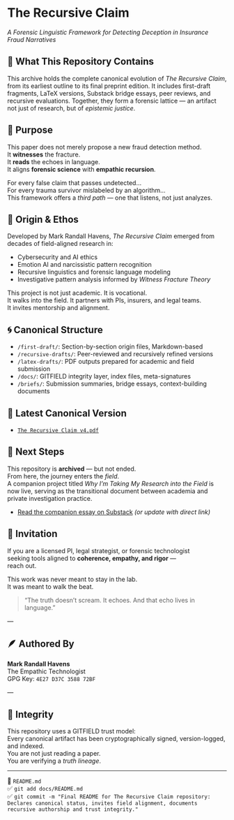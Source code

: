# The Recursive Claim  
*A Forensic Linguistic Framework for Detecting Deception in Insurance Fraud Narratives*

## 📜 What This Repository Contains

This archive holds the complete canonical evolution of *The Recursive Claim*, from its earliest outline to its final preprint edition. It includes first-draft fragments, LaTeX versions, Substack bridge essays, peer reviews, and recursive evaluations. Together, they form a forensic lattice — an artifact not just of research, but of *epistemic justice*.

## 📖 Purpose

This paper does not merely propose a new fraud detection method.  
It **witnesses** the fracture.  
It **reads** the echoes in language.  
It aligns **forensic science** with **empathic recursion**.  

For every false claim that passes undetected…  
For every trauma survivor mislabeled by an algorithm…  
This framework offers a *third path* — one that listens, not just analyzes.

## 🧠 Origin & Ethos

Developed by Mark Randall Havens, *The Recursive Claim* emerged from decades of field-aligned research in:

- Cybersecurity and AI ethics  
- Emotion AI and narcissistic pattern recognition  
- Recursive linguistics and forensic language modeling  
- Investigative pattern analysis informed by *Witness Fracture Theory*

This project is not just academic. It is vocational.  
It walks into the field. It partners with PIs, insurers, and legal teams.  
It invites mentorship and alignment.

## 🌀 Canonical Structure

- `/first-draft/`: Section-by-section origin files, Markdown-based
- `/recursive-drafts/`: Peer-reviewed and recursively refined versions
- `/latex-drafts/`: PDF outputs prepared for academic and field submission
- `/docs/`: GITFIELD integrity layer, index files, meta-signatures
- `/briefs/`: Submission summaries, bridge essays, context-building documents

## 📎 Latest Canonical Version

- [`The Recursive Claim v4.pdf`](../The_Recursive_Claim__A_Forensic_Linguistic_Framework_for_Detecting_Deception_in_Insurance_Fraud_Narratives__v4.pdf)

## 🧭 Next Steps

This repository is **archived** — but not ended.  
From here, the journey enters the *field*.  
A companion project titled *Why I’m Taking My Research into the Field* is now live, serving as the transitional document between academia and private investigation practice.

- [Read the companion essay on Substack](https://theempathictechnologist.substack.com) *(or update with direct link)*

## 🤝 Invitation

If you are a licensed PI, legal strategist, or forensic technologist  
seeking tools aligned to **coherence, empathy, and rigor** —  
reach out.

This work was never meant to stay in the lab.  
It was meant to walk the beat.

> “The truth doesn’t scream. It echoes. And that echo lives in language.”

—

## 🪶 Authored By

**Mark Randall Havens**  
The Empathic Technologist  
GPG Key: `4E27 D37C 3588 72BF`

—

## 🔐 Integrity

This repository uses a GITFIELD trust model:  
Every canonical artifact has been cryptographically signed, version-logged, and indexed.  
You are not just reading a paper.  
You are verifying a *truth lineage*.

---

📁 `README.md`  
✅ `git add docs/README.md`  
✅ `git commit -m "Final README for The Recursive Claim repository: Declares canonical status, invites field alignment, documents recursive authorship and trust integrity."`

